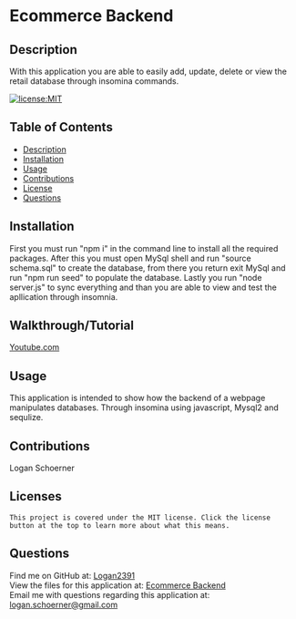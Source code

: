 # Ecommerce Backend
 ## Description
  With this application you are able to easily add, update, delete or view the retail database through insomina commands. 

  [![license:MIT](https://img.shields.io/badge/License-MIT-blue.svg)](https://opensource.org/licenses/MIT)

 ## Table of Contents 
 - [Description](#description)
 - [Installation](#installation)
 - [Usage](#usage)
 - [Contributions](#contributions)
 - [License](#license)
 - [Questions](#questions)
 
  ## Installation
  First you must run "npm i" in the command line to install all the required packages. After this you must open MySql shell and run "source schema.sql" to create the database, from there you return exit MySql and run "npm run seed" to populate the database. Lastly you run "node server.js" to sync everything and than you are able to view and test the apllication through insomnia.

  ## Walkthrough/Tutorial
  [Youtube.com](https://www.youtube.com/watch?v=qi67lIREZdA&t=7s)

  ## Usage
  This application is intended to show how the backend of a webpage manipulates databases. Through insomina using javascript, Mysql2 and sequlize.

  ## Contributions
  Logan Schoerner
  
  ## Licenses
    This project is covered under the MIT license. Click the license button at the top to learn more about what this means.

  ## Questions
  Find me on GitHub at: [Logan2391](https://github.com/Logan2391)<br>
  View the files for this application at: [Ecommerce Backend](https://github.com/Logan2391/ECommerceBackEnd)<br>
  Email me with questions regarding this application at: logan.schoerner@gmail.com